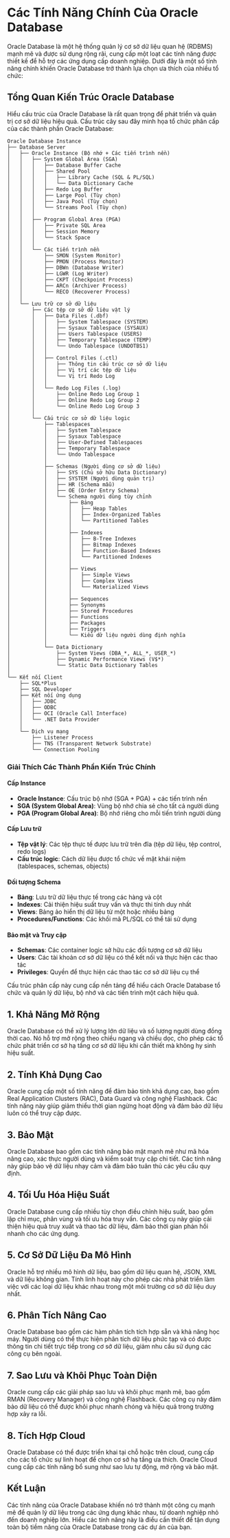# Các Tính Năng Chính Của Oracle Database

Oracle Database là một hệ thống quản lý cơ sở dữ liệu quan hệ (RDBMS) mạnh mẽ và được sử dụng rộng rãi, cung cấp một loạt các tính năng được thiết kế để hỗ trợ các ứng dụng cấp doanh nghiệp. Dưới đây là một số tính năng chính khiến Oracle Database trở thành lựa chọn ưa thích của nhiều tổ chức:

## Tổng Quan Kiến Trúc Oracle Database

Hiểu cấu trúc của Oracle Database là rất quan trọng để phát triển và quản trị cơ sở dữ liệu hiệu quả. Cấu trúc cây sau đây minh họa tổ chức phân cấp của các thành phần Oracle Database:

```
Oracle Database Instance
├── Database Server
│   ├── Oracle Instance (Bộ nhớ + Các tiến trình nền)
│   │   ├── System Global Area (SGA)
│   │   │   ├── Database Buffer Cache
│   │   │   ├── Shared Pool
│   │   │   │   ├── Library Cache (SQL & PL/SQL)
│   │   │   │   └── Data Dictionary Cache
│   │   │   ├── Redo Log Buffer
│   │   │   ├── Large Pool (Tùy chọn)
│   │   │   ├── Java Pool (Tùy chọn)
│   │   │   └── Streams Pool (Tùy chọn)
│   │   │
│   │   ├── Program Global Area (PGA)
│   │   │   ├── Private SQL Area
│   │   │   ├── Session Memory
│   │   │   └── Stack Space
│   │   │
│   │   └── Các tiến trình nền
│   │       ├── SMON (System Monitor)
│   │       ├── PMON (Process Monitor)
│   │       ├── DBWn (Database Writer)
│   │       ├── LGWR (Log Writer)
│   │       ├── CKPT (Checkpoint Process)
│   │       ├── ARCn (Archiver Process)
│   │       └── RECO (Recoverer Process)
│   │
│   └── Lưu trữ cơ sở dữ liệu
│       ├── Các tệp cơ sở dữ liệu vật lý
│       │   ├── Data Files (.dbf)
│       │   │   ├── System Tablespace (SYSTEM)
│       │   │   ├── Sysaux Tablespace (SYSAUX)
│       │   │   ├── Users Tablespace (USERS)
│       │   │   ├── Temporary Tablespace (TEMP)
│       │   │   └── Undo Tablespace (UNDOTBS1)
│       │   │
│       │   ├── Control Files (.ctl)
│       │   │   ├── Thông tin cấu trúc cơ sở dữ liệu
│       │   │   ├── Vị trí các tệp dữ liệu
│       │   │   └── Vị trí Redo Log
│       │   │
│       │   └── Redo Log Files (.log)
│       │       ├── Online Redo Log Group 1
│       │       ├── Online Redo Log Group 2
│       │       └── Online Redo Log Group 3
│       │
│       └── Cấu trúc cơ sở dữ liệu logic
│           ├── Tablespaces
│           │   ├── System Tablespace
│           │   ├── Sysaux Tablespace
│           │   ├── User-Defined Tablespaces
│           │   ├── Temporary Tablespace
│           │   └── Undo Tablespace
│           │
│           ├── Schemas (Người dùng cơ sở dữ liệu)
│           │   ├── SYS (Chủ sở hữu Data Dictionary)
│           │   ├── SYSTEM (Người dùng quản trị)
│           │   ├── HR (Schema mẫu)
│           │   ├── OE (Order Entry Schema)
│           │   └── Schema người dùng tùy chỉnh
│           │       ├── Bảng
│           │       │   ├── Heap Tables
│           │       │   ├── Index-Organized Tables
│           │       │   └── Partitioned Tables
│           │       │
│           │       ├── Indexes
│           │       │   ├── B-Tree Indexes
│           │       │   ├── Bitmap Indexes
│           │       │   ├── Function-Based Indexes
│           │       │   └── Partitioned Indexes
│           │       │
│           │       ├── Views
│           │       │   ├── Simple Views
│           │       │   ├── Complex Views
│           │       │   └── Materialized Views
│           │       │
│           │       ├── Sequences
│           │       ├── Synonyms
│           │       ├── Stored Procedures
│           │       ├── Functions
│           │       ├── Packages
│           │       ├── Triggers
│           │       └── Kiểu dữ liệu người dùng định nghĩa
│           │
│           └── Data Dictionary
│               ├── System Views (DBA_*, ALL_*, USER_*)
│               ├── Dynamic Performance Views (V$*)
│               └── Static Data Dictionary Tables
│
└── Kết nối Client
    ├── SQL*Plus
    ├── SQL Developer
    ├── Kết nối ứng dụng
    │   ├── JDBC
    │   ├── ODBC
    │   ├── OCI (Oracle Call Interface)
    │   └── .NET Data Provider
    │
    └── Dịch vụ mạng
        ├── Listener Process
        ├── TNS (Transparent Network Substrate)
        └── Connection Pooling
```

### Giải Thích Các Thành Phần Kiến Trúc Chính

#### **Cấp Instance**
- **Oracle Instance**: Cấu trúc bộ nhớ (SGA + PGA) + các tiến trình nền
- **SGA (System Global Area)**: Vùng bộ nhớ chia sẻ cho tất cả người dùng
- **PGA (Program Global Area)**: Bộ nhớ riêng cho mỗi tiến trình người dùng

#### **Cấp Lưu trữ**
- **Tệp vật lý**: Các tệp thực tế được lưu trữ trên đĩa (tệp dữ liệu, tệp control, redo logs)
- **Cấu trúc logic**: Cách dữ liệu được tổ chức về mặt khái niệm (tablespaces, schemas, objects)

#### **Đối tượng Schema**
- **Bảng**: Lưu trữ dữ liệu thực tế trong các hàng và cột
- **Indexes**: Cải thiện hiệu suất truy vấn và thực thi tính duy nhất
- **Views**: Bảng ảo hiển thị dữ liệu từ một hoặc nhiều bảng
- **Procedures/Functions**: Các khối mã PL/SQL có thể tái sử dụng

#### **Bảo mật và Truy cập**
- **Schemas**: Các container logic sở hữu các đối tượng cơ sở dữ liệu
- **Users**: Các tài khoản cơ sở dữ liệu có thể kết nối và thực hiện các thao tác
- **Privileges**: Quyền để thực hiện các thao tác cơ sở dữ liệu cụ thể

Cấu trúc phân cấp này cung cấp nền tảng để hiểu cách Oracle Database tổ chức và quản lý dữ liệu, bộ nhớ và các tiến trình một cách hiệu quả.

## 1. Khả Năng Mở Rộng
Oracle Database có thể xử lý lượng lớn dữ liệu và số lượng người dùng đồng thời cao. Nó hỗ trợ mở rộng theo chiều ngang và chiều dọc, cho phép các tổ chức phát triển cơ sở hạ tầng cơ sở dữ liệu khi cần thiết mà không hy sinh hiệu suất.

## 2. Tính Khả Dụng Cao
Oracle cung cấp một số tính năng để đảm bảo tính khả dụng cao, bao gồm Real Application Clusters (RAC), Data Guard và công nghệ Flashback. Các tính năng này giúp giảm thiểu thời gian ngừng hoạt động và đảm bảo dữ liệu luôn có thể truy cập được.

## 3. Bảo Mật
Oracle Database bao gồm các tính năng bảo mật mạnh mẽ như mã hóa nâng cao, xác thực người dùng và kiểm soát truy cập chi tiết. Các tính năng này giúp bảo vệ dữ liệu nhạy cảm và đảm bảo tuân thủ các yêu cầu quy định.

## 4. Tối Ưu Hóa Hiệu Suất
Oracle Database cung cấp nhiều tùy chọn điều chỉnh hiệu suất, bao gồm lập chỉ mục, phân vùng và tối ưu hóa truy vấn. Các công cụ này giúp cải thiện hiệu quả truy xuất và thao tác dữ liệu, đảm bảo thời gian phản hồi nhanh cho các ứng dụng.

## 5. Cơ Sở Dữ Liệu Đa Mô Hình
Oracle hỗ trợ nhiều mô hình dữ liệu, bao gồm dữ liệu quan hệ, JSON, XML và dữ liệu không gian. Tính linh hoạt này cho phép các nhà phát triển làm việc với các loại dữ liệu khác nhau trong một môi trường cơ sở dữ liệu duy nhất.

## 6. Phân Tích Nâng Cao
Oracle Database bao gồm các hàm phân tích tích hợp sẵn và khả năng học máy. Người dùng có thể thực hiện phân tích dữ liệu phức tạp và có được thông tin chi tiết trực tiếp trong cơ sở dữ liệu, giảm nhu cầu sử dụng các công cụ bên ngoài.

## 7. Sao Lưu và Khôi Phục Toàn Diện
Oracle cung cấp các giải pháp sao lưu và khôi phục mạnh mẽ, bao gồm RMAN (Recovery Manager) và công nghệ Flashback. Các công cụ này đảm bảo dữ liệu có thể được khôi phục nhanh chóng và hiệu quả trong trường hợp xảy ra lỗi.

## 8. Tích Hợp Cloud
Oracle Database có thể được triển khai tại chỗ hoặc trên cloud, cung cấp cho các tổ chức sự linh hoạt để chọn cơ sở hạ tầng ưa thích. Oracle Cloud cung cấp các tính năng bổ sung như sao lưu tự động, mở rộng và bảo mật.

## Kết Luận
Các tính năng của Oracle Database khiến nó trở thành một công cụ mạnh mẽ để quản lý dữ liệu trong các ứng dụng khác nhau, từ doanh nghiệp nhỏ đến doanh nghiệp lớn. Hiểu các tính năng này là điều cần thiết để tận dụng toàn bộ tiềm năng của Oracle Database trong các dự án của bạn.